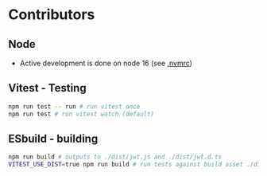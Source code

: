 # Contributors

## Node
- Active development is done on node 16 (see [.nvmrc](./.nvmrc))

## Vitest - Testing

```sh
npm run test -- run # run vitest once
npm run test # run vitest watch (default)
```

## ESbuild - building

```sh
npm run build # outputs to ./dist/jwt.js and ./dist/jwt.d.ts
VITEST_USE_DIST=true npm run build # run tests against build asset ./dist/jwt.js (used for cross-node version testing)
```